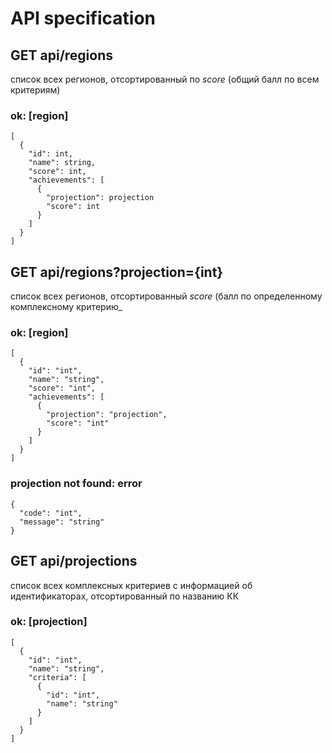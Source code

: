 # API specification

## GET api/regions 

список всех регионов, отсортированный по *score* (общий балл по всем критериям) 

### ok: \[region\]
```
[
  {
    "id": int, 
    "name": string,
    "score": int,
    "achievements": [
      {
        "projection": projection
        "score": int
      }
    ]
  }
]
```

## GET api/regions?projection={int}

список всех регионов, отсортированный *score* (балл по определенному комплексному критерию_

### ok: \[region\]
```
[
  {
    "id": "int",
    "name": "string",
    "score": "int",
    "achievements": [
      {
        "projection": "projection",
        "score": "int"
      }
    ]
  }
]
```
### projection not found: error
```
{
  "code": "int",
  "message": "string"
}
```

## GET api/projections

список всех комплексных критериев с информацией об идентификаторах, отсортированный по названию КК

### ok: \[projection\]
```
[
  {
    "id": "int",
    "name": "string",
    "criteria": [
      {
        "id": "int",
        "name": "string"
      }
    ]
  }
]
```

